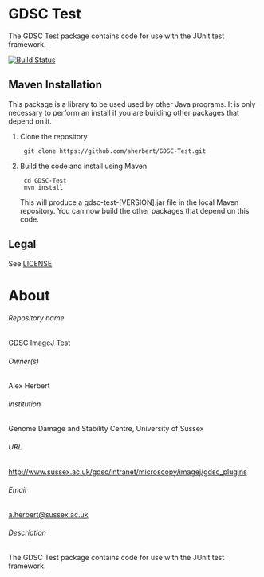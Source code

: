 GDSC Test
=========

The GDSC Test package contains code for use with the JUnit test framework.

[![Build Status](https://travis-ci.com/aherbert/GDSC-Test.svg?branch=master)](https://travis-ci.com/aherbert/GDSC-Test)

Maven Installation
------------------

This package is a library to be used used by other Java programs. It is only 
necessary to perform an install if you are building other packages that depend
on it. 

1. Clone the repository

        git clone https://github.com/aherbert/GDSC-Test.git

2. Build the code and install using Maven

        cd GDSC-Test
        mvn install

	This will produce a gdsc-test-[VERSION].jar file in the local Maven
	repository. You can now build the other packages that depend on this code.


Legal
-----

See [LICENSE](LICENSE)


# About #

###### Repository name ######
GDSC ImageJ Test

###### Owner(s) ######
Alex Herbert

###### Institution ######
Genome Damage and Stability Centre, University of Sussex

###### URL ######
http://www.sussex.ac.uk/gdsc/intranet/microscopy/imagej/gdsc_plugins

###### Email ######
a.herbert@sussex.ac.uk

###### Description ######
The GDSC Test package contains code for use with the JUnit test framework.
